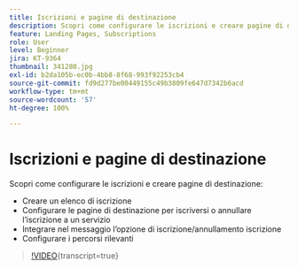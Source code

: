```yaml
---
title: Iscrizioni e pagine di destinazione
description: Scopri come configurare le iscrizioni e creare pagine di destinazione.
feature: Landing Pages, Subscriptions
role: User
level: Beginner
jira: KT-9364
thumbnail: 341280.jpg
exl-id: b2da105b-ec0b-4bb8-8f68-993f92253cb4
source-git-commit: fd9d277be00449155c49b3809fe647d7342b6acd
workflow-type: tm+mt
source-wordcount: '57'
ht-degree: 100%

---
```


# Iscrizioni e pagine di destinazione

Scopri come configurare le iscrizioni e creare pagine di destinazione:

* Creare un elenco di iscrizione
* Configurare le pagine di destinazione per iscriversi o annullare l’iscrizione a un servizio
* Integrare nel messaggio l’opzione di iscrizione/annullamento iscrizione
* Configurare i percorsi rilevanti

>[!VIDEO](https://video.tv.adobe.com/v/344399?quality=12&learn=on&captions=ita){transcript=true}
